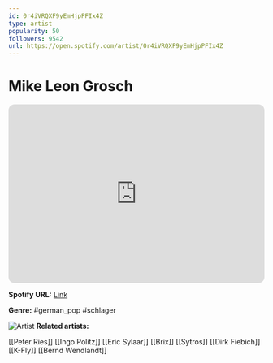 ```yaml
---
id: 0r4iVRQXF9yEmHjpPFIx4Z
type: artist
popularity: 50
followers: 9542
url: https://open.spotify.com/artist/0r4iVRQXF9yEmHjpPFIx4Z
---
```

# Mike Leon Grosch

<iframe style="border-radius:12px" src="https://open.spotify.com/embed/artist/0r4iVRQXF9yEmHjpPFIx4Z" width="100%" height="352" frameBorder="0" allowfullscreen="" allow="autoplay; clipboard-write; encrypted-media; fullscreen; picture-in-picture" loading="lazy"></iframe>

**Spotify URL:** [Link](https://open.spotify.com/artist/0r4iVRQXF9yEmHjpPFIx4Z)

**Genre:**  #german_pop #schlager

![Artist](https://i.scdn.co/image/ab6761610000e5eb6ca154fecf748ac15984df36)
**Related artists:**

[[Peter Ries]]
[[Ingo Politz]]
[[Eric Sylaar]]
[[Brix]]
[[Sytros]]
[[Dirk Fiebich]]
[[K-Fly]]
[[Bernd Wendlandt]]
